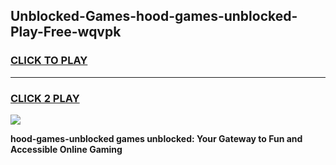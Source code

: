
## Unblocked-Games-hood-games-unblocked-Play-Free-wqvpk
<h3>
<a href="https://premium76.site?title=hood-games-unblocked&ref=10A">CLICK TO PLAY</a></h3>
<hr>

<h3>
<a href="https://premium76.site?title=hood-games-unblocked&ref=10A">CLICK 2 PLAY</a>
  
</h3>

<a href="https://premium76.site?title=hood-games-unblocked&ref=10A"><img src="https://clearcache.store/games.png"></a>


**hood-games-unblocked games unblocked: Your Gateway to Fun and Accessible Online Gaming**
